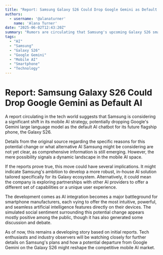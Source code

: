 ```yaml
---
title: "Report: Samsung Galaxy S26 Could Drop Google Gemini as Default AI"
authors:
  - username: '@alanaturner'
    name: 'Alana Turner'
date: "2025-06-02T12:43:20Z"
summary: "Rumors are circulating that Samsung's upcoming Galaxy S26 smartphone might move away from Google's Gemini as its primary built-in AI, sparking speculation about Samsung's future AI strategy and potential alternatives."
tags:
  - "AI"
  - "Samsung"
  - "Galaxy S26"
  - "Google Gemini"
  - "Mobile AI"
  - "Smartphone"
  - "Technology"
---
```


# Report: Samsung Galaxy S26 Could Drop Google Gemini as Default AI

A report circulating in the tech world suggests that Samsung is considering a significant shift in its mobile AI strategy, potentially dropping Google's Gemini large language model as the default AI chatbot for its future flagship phone, the Galaxy S26.

Details from the original source regarding the specific reasons for this potential change or what alternative AI Samsung might be considering are not yet clear, as comprehensive information is still emerging. However, the mere possibility signals a dynamic landscape in the mobile AI space.

If the reports prove true, this move could have several implications. It might indicate Samsung's ambition to develop a more robust, in-house AI solution tailored specifically for its Galaxy ecosystem. Alternatively, it could mean the company is exploring partnerships with other AI providers to offer a different set of capabilities or a unique user experience.

The development comes as AI integration becomes a major battleground for smartphone manufacturers, each vying to offer the most intuitive, powerful, and seamless artificial intelligence features directly on their devices. The simulated social sentiment surrounding this potential change appears mostly positive among the public, though it has also generated some discussion and debate.

As of now, this remains a developing story based on initial reports. Tech enthusiasts and industry observers will be watching closely for further details on Samsung's plans and how a potential departure from Google Gemini on the Galaxy S26 might reshape the competitive mobile AI market.
